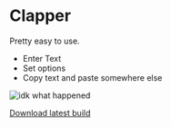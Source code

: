 # Clapper

Pretty easy to use.
* Enter Text
* Set options
* Copy text and paste somewhere else

![idk what happened](https://i.imgur.com/kJx0bVC.png "Clapper Preview")

[Download latest build](https://mega.nz/#!rXgRGCIL)